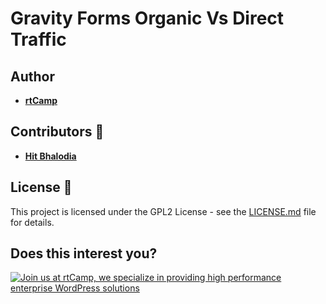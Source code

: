 # Gravity Forms Organic Vs Direct Traffic

## Author

* **[rtCamp](https://rtcamp.com)**

## Contributors :bust_in_silhouette:

* **[Hit Bhalodia](https://github.com/hbhalodia)**

## License :page_with_curl:

This project is licensed under the GPL2 License - see the [LICENSE.md](LICENSE.md) file for details.

## Does this interest you?

<a href="https://rtcamp.com/"><img src="https://rtcamp.com/wp-content/uploads/sites/2/2019/04/github-banner@2x.png" alt="Join us at rtCamp, we specialize in providing high performance enterprise WordPress solutions"></a>
